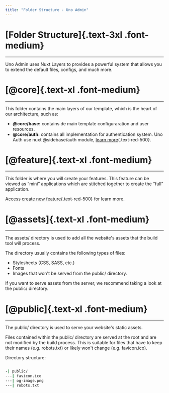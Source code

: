 ```yaml
---
title: "Folder Structure - Uno Admin"
---
```


<div class="space-y-4">

# [Folder Structure]{.text-3xl .font-medium}

---

Uno Admin uses Nuxt Layers to provides a powerful system that allows you to extend the default files, configs, and much more.

# [@core]{.text-xl .font-medium}

---

This folder contains the main layers of our template, which is the heart of our architecture, such as:

- <b>@core/base:</b> contains de main template configuraration and user resources.
- <b>@core/auth:</b> contains all implementation for authentication system. Uno Auth use nuxt @sidebase/auth module, [learn more](/docs/authentication){.text-red-500}.

# [@feature]{.text-xl .font-medium}

---

This folder is where you will create your features. This feature can be viewed as “mini” applications which are stitched together to create the “full” application.

Access [create new feature](/docs/new-feature){.text-red-500} for learn more.

# [@assets]{.text-xl .font-medium}

---

The assets/ directory is used to add all the website's assets that the build tool will process.

The directory usually contains the following types of files:

- Stylesheets (CSS, SASS, etc.)
- Fonts
- Images that won't be served from the public/ directory.

If you want to serve assets from the server, we recommend taking a look at the public/ directory.

# [@public]{.text-xl .font-medium}

---

The public/ directory is used to serve your website's static assets.

Files contained within the public/ directory are served at the root and are not modified by the build process. This is suitable for files that have to keep their names (e.g. robots.txt) or likely won't change (e.g. favicon.ico).

Directory structure:

```bash

-| public/
---| favicon.ico
---| og-image.png
---| robots.txt

```

</div>
